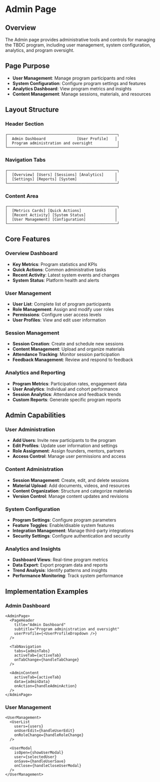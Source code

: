 # Admin Page

## Overview

The Admin page provides administrative tools and controls for managing the TBDC program, including user management, system configuration, analytics, and program oversight.

## Page Purpose

- **User Management**: Manage program participants and roles
- **System Configuration**: Configure program settings and features
- **Analytics Dashboard**: View program metrics and insights
- **Content Management**: Manage sessions, materials, and resources

## Layout Structure

### Header Section
```
┌─────────────────────────────────────────────────┐
│  Admin Dashboard              [User Profile]   │
│  Program administration and oversight           │
└─────────────────────────────────────────────────┘
```

### Navigation Tabs
```
┌─────────────────────────────────────────────────┐
│  [Overview] [Users] [Sessions] [Analytics]     │
│  [Settings] [Reports] [System]                 │
└─────────────────────────────────────────────────┘
```

### Content Area
```
┌─────────────────────────────────────────────────┐
│  [Metrics Cards] [Quick Actions]               │
│  [Recent Activity] [System Status]             │
│  [User Management] [Configuration]             │
└─────────────────────────────────────────────────┘
```

## Core Features

### Overview Dashboard
- **Key Metrics**: Program statistics and KPIs
- **Quick Actions**: Common administrative tasks
- **Recent Activity**: Latest system events and changes
- **System Status**: Platform health and alerts

### User Management
- **User List**: Complete list of program participants
- **Role Management**: Assign and modify user roles
- **Permissions**: Configure user access levels
- **User Profiles**: View and edit user information

### Session Management
- **Session Creation**: Create and schedule new sessions
- **Content Management**: Upload and organize materials
- **Attendance Tracking**: Monitor session participation
- **Feedback Management**: Review and respond to feedback

### Analytics and Reporting
- **Program Metrics**: Participation rates, engagement data
- **User Analytics**: Individual and cohort performance
- **Session Analytics**: Attendance and feedback trends
- **Custom Reports**: Generate specific program reports

## Admin Capabilities

### User Administration
- **Add Users**: Invite new participants to the program
- **Edit Profiles**: Update user information and settings
- **Role Assignment**: Assign founders, mentors, partners
- **Access Control**: Manage user permissions and access

### Content Administration
- **Session Management**: Create, edit, and delete sessions
- **Material Upload**: Add documents, videos, and resources
- **Content Organization**: Structure and categorize materials
- **Version Control**: Manage content updates and revisions

### System Configuration
- **Program Settings**: Configure program parameters
- **Feature Toggles**: Enable/disable system features
- **Integration Management**: Manage third-party integrations
- **Security Settings**: Configure authentication and security

### Analytics and Insights
- **Dashboard Views**: Real-time program metrics
- **Data Export**: Export program data and reports
- **Trend Analysis**: Identify patterns and insights
- **Performance Monitoring**: Track system performance

## Implementation Examples

### Admin Dashboard
```tsx
<AdminPage>
  <PageHeader
    title="Admin Dashboard"
    subtitle="Program administration and oversight"
    userProfile={<UserProfileDropdown />}
  />
  
  <TabNavigation
    tabs={adminTabs}
    activeTab={activeTab}
    onTabChange={handleTabChange}
  />
  
  <AdminContent
    activeTab={activeTab}
    data={adminData}
    onAction={handleAdminAction}
  />
</AdminPage>
```

### User Management
```tsx
<UserManagement>
  <UserList
    users={users}
    onUserEdit={handleUserEdit}
    onRoleChange={handleRoleChange}
  />
  
  <UserModal
    isOpen={showUserModal}
    user={selectedUser}
    onSave={handleUserSave}
    onClose={handleCloseUserModal}
  />
</UserManagement>
``` 
